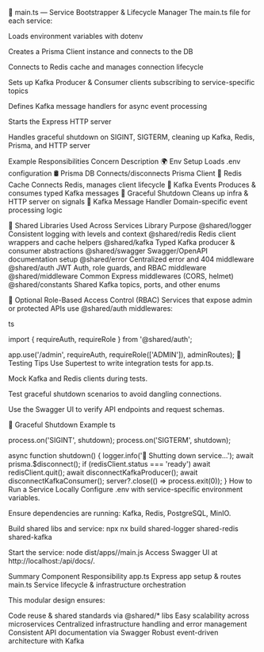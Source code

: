 🚀 main.ts — Service Bootstrapper & Lifecycle Manager
The main.ts file for each service:

Loads environment variables with dotenv

Creates a Prisma Client instance and connects to the DB

Connects to Redis cache and manages connection lifecycle

Sets up Kafka Producer & Consumer clients subscribing to service-specific topics

Defines Kafka message handlers for async event processing

Starts the Express HTTP server

Handles graceful shutdown on SIGINT, SIGTERM, cleaning up Kafka, Redis, Prisma, and HTTP server

Example Responsibilities
Concern Description
🌍 Env Setup Loads .env configuration
🛢️ Prisma DB Connects/disconnects Prisma Client
🧠 Redis Cache Connects Redis, manages client lifecycle
📨 Kafka Events Produces & consumes typed Kafka messages
🔁 Graceful Shutdown Cleans up infra & HTTP server on signals
🧪 Kafka Message Handler Domain-specific event processing logic

🧩 Shared Libraries Used Across Services
Library Purpose
@shared/logger Consistent logging with levels and context
@shared/redis Redis client wrappers and cache helpers
@shared/kafka Typed Kafka producer & consumer abstractions
@shared/swagger Swagger/OpenAPI documentation setup
@shared/error Centralized error and 404 middleware
@shared/auth JWT Auth, role guards, and RBAC middleware
@shared/middleware Common Express middlewares (CORS, helmet)
@shared/constants Shared Kafka topics, ports, and other enums

🔐 Optional Role-Based Access Control (RBAC)
Services that expose admin or protected APIs use @shared/auth middlewares:

ts

import { requireAuth, requireRole } from '@shared/auth';

app.use('/admin', requireAuth, requireRole(['ADMIN']), adminRoutes);
🧪 Testing Tips
Use Supertest to write integration tests for app.ts.

Mock Kafka and Redis clients during tests.

Test graceful shutdown scenarios to avoid dangling connections.

Use the Swagger UI to verify API endpoints and request schemas.

🧹 Graceful Shutdown Example
ts

process.on('SIGINT', shutdown);
process.on('SIGTERM', shutdown);

async function shutdown() {
logger.info('🛑 Shutting down service...');
await prisma.$disconnect();
if (redisClient.status === 'ready') await redisClient.quit();
await disconnectKafkaProducer();
await disconnectKafkaConsumer();
server?.close(() => process.exit(0));
}
How to Run a Service Locally
Configure .env with service-specific environment variables.

Ensure dependencies are running: Kafka, Redis, PostgreSQL, MinIO.

Build shared libs and service:
npx nx build shared-logger shared-redis shared-kafka <service-name>

Start the service:
node dist/apps/<service-name>/main.js
Access Swagger UI at http://localhost:<port>/api/docs/<service-name>.

Summary
Component Responsibility
app.ts Express app setup & routes
main.ts Service lifecycle & infrastructure orchestration

This modular design ensures:

Code reuse & shared standards via @shared/\* libs
Easy scalability across microservices
Centralized infrastructure handling and error management
Consistent API documentation via Swagger
Robust event-driven architecture with Kafka
